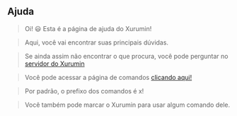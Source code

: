 ## Ajuda

> Oi! 😃 Esta é a página de ajuda do Xurumin!

>Aqui, você vai encontrar suas principais dúvidas.

> Se ainda assim não encontrar o que procura, você pode perguntar no [servidor do Xurumin](https://discord.com/invite/bvb8YKSCQR)

> Você pode acessar a página de comandos [clicando aqui!](/comandos)

> Por padrão, o prefixo dos comandos é x!

> Você também pode marcar o Xurumin para usar algum comando dele.

